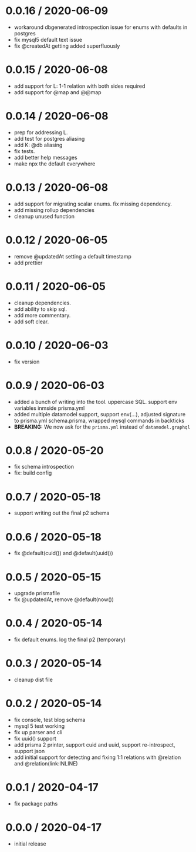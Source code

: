 # 0.0.16 / 2020-06-09

- workaround dbgenerated introspection issue for enums with defaults in postgres
- fix mysql5 default text issue
- fix @createdAt getting added superfluously

# 0.0.15 / 2020-06-08

- add support for L: 1-1 relation with both sides required
- add support for @map and @@map

# 0.0.14 / 2020-06-08

- prep for addressing L.
- add test for postgres aliasing
- add K: @db aliasing
- fix tests.
- add better help messages
- make npx the default everywhere

# 0.0.13 / 2020-06-08

- add support for migrating scalar enums. fix missing dependency.
- add missing rollup dependencies
- cleanup unused function

# 0.0.12 / 2020-06-05

- remove @updatedAt setting a default timestamp
- add prettier

# 0.0.11 / 2020-06-05

- cleanup dependencies.
- add ability to skip sql.
- add more commentary.
- add soft clear.

# 0.0.10 / 2020-06-03

- fix version

# 0.0.9 / 2020-06-03

- added a bunch of writing into the tool. uppercase SQL. support env variables inmside prisma.yml
- added multiple datamodel support, support env(...), adjusted signature to prisma.yml schema.prisma, wrapped mysql commands in backticks
- **BREAKING:** We now ask for the `prisma.yml` instead of `datamodel.graphql`

# 0.0.8 / 2020-05-20

- fix schema introspection
- fix: build config

# 0.0.7 / 2020-05-18

- support writing out the final p2 schema

# 0.0.6 / 2020-05-18

- fix @default(cuid()) and @default(uuid())

# 0.0.5 / 2020-05-15

- upgrade prismafile
- fix @updatedAt, remove @default(now())

# 0.0.4 / 2020-05-14

- fix default enums. log the final p2 (temporary)

# 0.0.3 / 2020-05-14

- cleanup dist file

# 0.0.2 / 2020-05-14

- fix console, test blog schema
- mysql 5 test working
- fix up parser and cli
- fix uuid() support
- add prisma 2 printer, support cuid and uuid, support re-introspect, support json
- add initial support for detecting and fixing 1:1 relations with @relation and @relation(link:INLINE)

# 0.0.1 / 2020-04-17

- fix package paths

# 0.0.0 / 2020-04-17

- initial release
